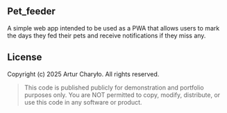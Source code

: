 ## Pet_feeder

A simple web app intended to be used as a PWA that allows users to mark the days they fed their pets and receive notifications if they miss any.

## License

Copyright (c) 2025 Artur Charyło. All rights reserved.

> This code is published publicly for demonstration and portfolio purposes only.
> You are NOT permitted to copy, modify, distribute, or use this code in any software or product.
